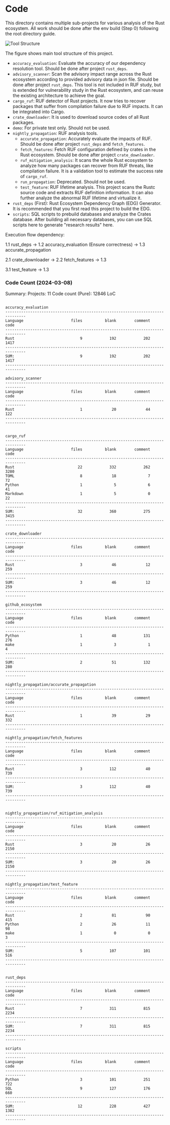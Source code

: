 # Code

This directory contains multiple sub-projects for various analysis of the Rust ecosystem. All work should be done after the env build (Step 0) following the root directory guide.


![Tool Structure](Arch.png)

The figure shows main tool structure of this project. 

- `accuracy_evaluation`: Evaluate the accuracy of our dependency resolution tool. Should be done after project `rust_deps`.
- `advisory_scanner`: Scan the advisory impact range across the Rust ecosystem according to provided advisory data in json file. Should be done after project `rust_deps`. This tool is not included in RUF study, but is extended for vulnerability study in the Rust ecosystem, and can reuse the existing architecture to achieve the goal.
- `cargo_ruf`: RUF detector of Rust projects. It now tries to recover packages that suffer from compilation failure due to RUF impacts. It can be integrated into Cargo.
- `crate_downloader`: It is used to download source codes of all Rust packages.
- `demo`: For private test only. Should not be used.
- `nightly_propagation`: RUF analysis tools.
  - `accurate_propagation`: Accurately evaluate the impacts of RUF. Should be done after project `rust_deps` and `fetch_features`.
  - `fetch_features`: Fetch RUF configuration defined by crates in the Rust ecosystem. Should be done after project `crate_downloader`.
  - `ruf_mitigation_analysis`: It scans the whole Rust ecosystem to analyze how many packages can recover from RUF threats, like compilation failure. It is a validation tool to estimate the success rate of `cargo_ruf`.
  - `run_propagation`: Deprecated. Should not be used.
  - `test_feature`: RUF lifetime analysis. This project scans the Rustc source code and extracts RUF definition information. It can also further analyze the abnormal RUF lifetime and virtualize it.
- `rust_deps` (First): Rust Ecosystem Dependency Graph (EDG) Generator. It is recommended that you first read this project to build the EDG.
- `scripts`: SQL scripts to prebuild databases and analyze the Crates database. After building all necessary databases, you can use SQL scripts here to generate "research results" here.


Execution flow dependency:

1.1 rust_deps         -> 1.2 accuracy_evaluation (Ensure correctness)   -> 1.3 accurate_propagation

2.1 crate_downloader  -> 2.2 fetch_features -> 1.3

3.1 test_feature      -> 1.3


### Code Count (2024-03-08)

Summary:
Projects: 11
Code count (Pure): 12846 LoC

```

accuracy_evaluation
-------------------------------------------------------------------------------
Language                     files          blank        comment           code
-------------------------------------------------------------------------------
Rust                             9            192            202           1417
-------------------------------------------------------------------------------
SUM:                             9            192            202           1417
-------------------------------------------------------------------------------

advisory_scanner
-------------------------------------------------------------------------------
Language                     files          blank        comment           code
-------------------------------------------------------------------------------
Rust                             1             20             44            122
-------------------------------------------------------------------------------


cargo_ruf
-------------------------------------------------------------------------------
Language                     files          blank        comment           code
-------------------------------------------------------------------------------
Rust                            22            332            262           3280
TOML                             8             18              7             72
Python                           1              5              6             41
Markdown                         1              5              0             22
-------------------------------------------------------------------------------
SUM:                            32            360            275           3415
-------------------------------------------------------------------------------

crate_downloader
-------------------------------------------------------------------------------
Language                     files          blank        comment           code
-------------------------------------------------------------------------------
Rust                             3             46             12            259
-------------------------------------------------------------------------------
SUM:                             3             46             12            259
-------------------------------------------------------------------------------

github_ecosystem
-------------------------------------------------------------------------------
Language                     files          blank        comment           code
-------------------------------------------------------------------------------
Python                           1             48            131            276
make                             1              3              1              4
-------------------------------------------------------------------------------
SUM:                             2             51            132            280
-------------------------------------------------------------------------------

nightly_propagation/accurate_propagation
-------------------------------------------------------------------------------
Language                     files          blank        comment           code
-------------------------------------------------------------------------------
Rust                             1             39             29            332
-------------------------------------------------------------------------------

nightly_propagation/fetch_features
-------------------------------------------------------------------------------
Language                     files          blank        comment           code
-------------------------------------------------------------------------------
Rust                             3            112             40            739
-------------------------------------------------------------------------------
SUM:                             3            112             40            739
-------------------------------------------------------------------------------


nightly_propagation/ruf_mitigation_analysis
-------------------------------------------------------------------------------
Language                     files          blank        comment           code
-------------------------------------------------------------------------------
Rust                             3             20             26           2150
-------------------------------------------------------------------------------
SUM:                             3             20             26           2150
-------------------------------------------------------------------------------

nightly_propagation/test_feature
-------------------------------------------------------------------------------
Language                     files          blank        comment           code
-------------------------------------------------------------------------------
Rust                             2             81             90            415
Python                           2             26             11             98
make                             1              0              0              3
-------------------------------------------------------------------------------
SUM:                             5            107            101            516
-------------------------------------------------------------------------------


rust_deps
-------------------------------------------------------------------------------
Language                     files          blank        comment           code
-------------------------------------------------------------------------------
Rust                             7            311            815           2234
-------------------------------------------------------------------------------
SUM:                             7            311            815           2234
-------------------------------------------------------------------------------

scripts
-------------------------------------------------------------------------------
Language                     files          blank        comment           code
-------------------------------------------------------------------------------
Python                           3            101            251            722
SQL                              9            127            176            660
-------------------------------------------------------------------------------
SUM:                            12            228            427           1382
-------------------------------------------------------------------------------

```
